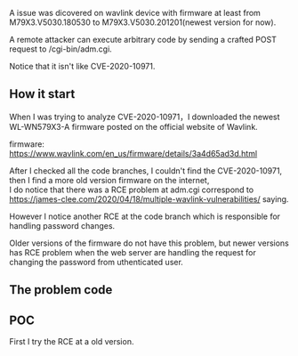 
A issue was dicovered on wavlink device with firmware at least from M79X3.V5030.180530 to M79X3.V5030.201201(newest version for now).   

A remote attacker can execute arbitrary code by sending  a crafted POST request to /cgi-bin/adm.cgi.    

Notice that it isn't like CVE-2020-10971.  

## How it start  

When I was trying to analyze CVE-2020-10971，I downloaded the newest WL-WN579X3-A firmware posted on the official website of Wavlink.   

firmware: https://www.wavlink.com/en_us/firmware/details/3a4d65ad3d.html  

After I checked all the code branches, I couldn't find the CVE-2020-10971, then I find a more old version firmware on the internet,  
I do notice that there was a RCE problem at adm.cgi correspond to https://james-clee.com/2020/04/18/multiple-wavlink-vulnerabilities/ saying.   

However I notice another RCE at the code branch which is responsible for handling password changes.  

Older versions of the firmware do not have this problem, but newer versions has RCE problem when the web server are handling the request for   
changing the password from uthenticated user.  

## The problem code  



## POC  

First I try the RCE at a old version.  


